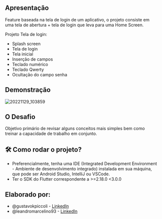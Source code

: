 ## Apresentação 

Feature baseada na tela de login de um aplicativo, o projeto consiste em uma tela de abertura + tela de login que leva para uma Home Screen. 

Projeto Tela de login:

* Splash screen
* Tela de login
* Tela inicial
* Inserção de campos
* Teclado numérico
* Teclado Qwerty
* Ocultação do campo senha



## Demonstração 

![20221129_103859](https://user-images.githubusercontent.com/109693767/204576441-d56efd92-44da-4f6c-a975-1e212a8ae4e4.gif)

## O Desafio 

Objetivo primário de revisar alguns conceitos mais simples bem como treinar a capacidade de trabalho em conjunto. 

## :hammer_and_wrench:	Como rodar o projeto? 

* Preferencialmente, tenha uma IDE (Integrated Development Environment - Ambiente de desenvolvimento integrado) instalada em sua máquina, que pode ser Android Studio, IntelliJ ou VSCode. 
* Ter o SDK do Flutter correspondente a >=2.18.0 <3.0.0

## Elaborado por: 

- @gustavokpiccoli - [LinkedIn](https://www.linkedin.com/in/gkpiccoli/)
- @leandromarcelino93 - [LinkedIn](https://www.linkedin.com/in/leandro-marcelino-93j) 
